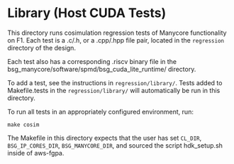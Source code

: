 # Library (Host CUDA Tests)

This directory runs cosimulation regression tests of Manycore functionality on
F1. Each test is a .c/.h, or a .cpp/.hpp file pair, located in the `regression`
directory of the design.

Each test also has a corresponding .riscv binary file in the bsg_manycore/software/spmd/bsg_cuda_lite_runtime/ directory.

To add a test, see the instructions in `regression/library/`. Tests
added to Makefile.tests in the `regression/library/` will automatically
be run in this directory. 

To run all tests in an appropriately configured environment, run:

```make cosim``` 

The Makefile in this directory expects that the user has set `CL_DIR`,
`BSG_IP_CORES_DIR`, `BSG_MANYCORE_DIR`, and sourced the script hdk_setup.sh
inside of aws-fgpa.



